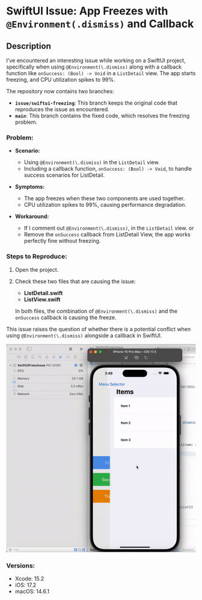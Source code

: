 
# SwiftUI Issue: App Freezes with `@Environment(.dismiss)` and Callback

## Description

I've encountered an interesting issue while working on a SwiftUI project, specifically when using `@Environment(\.dismiss)` along with a callback function like `onSuccess: (Bool) -> Void` in a `ListDetail` view. The app starts freezing, and CPU utilization spikes to 99%.

The repository now contains two branches:
- **`issue/swiftui-freezing`**: This branch keeps the original code that reproduces the issue as encountered.
- **`main`**: This branch contains the fixed code, which resolves the freezing problem.

### Problem:

- **Scenario:**
  - Using `@Environment(\.dismiss)` in the `ListDetail` view.
  - Including a callback function, `onSuccess: (Bool) -> Void`, to handle success scenarios for ListDetail.

- **Symptoms:**
  - The app freezes when these two components are used together.
  - CPU utilization spikes to 99%, causing performance degradation.

- **Workaround:**
  - If I comment out `@Environment(\.dismiss)`, in the `ListDetail` view. or
  - Remove the `onSuccess` callback from ListDetail View, the app works perfectly fine without freezing.

### Steps to Reproduce:

1. Open the project.
2. Check these two files that are causing the issue:
   - **ListDetail.swift**
   - **ListView.swift**

   In both files, the combination of `@Environment(\.dismiss)` and the `onSuccess` callback is causing the freeze.

This issue raises the question of whether there is a potential conflict when using `@Environment(\.dismiss)` alongside a callback in SwiftUI.

![App Freeze Issue](freez_issue.gif)

### Versions:
- Xcode: 15.2
- iOS: 17.2
- macOS: 14.6.1
